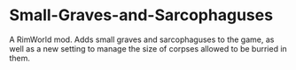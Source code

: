# Small-Graves-and-Sarcophaguses
A RimWorld mod. 
Adds small graves and sarcophaguses to the game, as well as a new setting to manage the size of corpses allowed to be burried in them.
